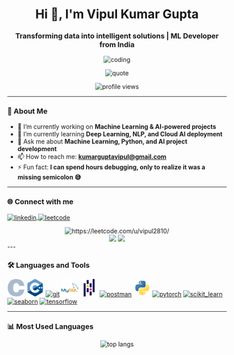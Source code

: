 <h1 align="center">Hi 👋, I'm Vipul Kumar Gupta</h1>
<h3 align="center">Transforming data into intelligent solutions | ML Developer from India</h3>

<!-- Coding GIF Right Side -->
<div align="center">
  <img alt="coding" width="400" src="https://github.com/user-attachments/assets/031bb7be-5988-4eb0-993f-daa35a9c1fb8" />
</div>

<p align="center">
  <img src="https://quotes-github-readme.vercel.app/api?type=horizontal&theme=radical" alt="quote" />
</p>

<p align="center">
  <img src="https://komarev.com/ghpvc/?username=vipul2231020&label=Profile%20views&color=0e75b6&style=flat" alt="profile views" />
</p>

---

### 🚀 About Me  
- 🔭 I’m currently working on **Machine Learning & AI-powered projects**  
- 🌱 I’m currently learning **Deep Learning, NLP, and Cloud AI deployment**  
- 💬 Ask me about **Machine Learning, Python, and AI project development**  
- 📫 How to reach me: **kumarguptavipul@gmail.com**  
- ⚡ Fun fact: **I can spend hours debugging, only to realize it was a missing semicolon 😅**  

---

### 🌐 Connect with me  
<p align="left">
<a href="https://www.linkedin.com/in/vipul-kumar-gupta-30bb3227a/" target="blank">
  <img align="center" src="https://raw.githubusercontent.com/rahuldkjain/github-profile-readme-generator/master/src/images/icons/Social/linked-in-alt.svg" alt="linkedin" height="30" width="40" />
</a>
<a href="https://leetcode.com/u/vipul2810/" target="blank">
  <img align="center" src="https://raw.githubusercontent.com/rahuldkjain/github-profile-readme-generator/master/src/images/icons/Social/leet-code.svg" alt="leetcode" height="30" width="40" />
</a>
</p>

<!-- LeetCode Badge -->
<div align="center">
  <img src="https://leetcard.jacoblin.cool/vipul2810?theme=dark&ext=contest" alt="https://leetcode.com/u/vipul2810/" />
</div>

<!-- LeetCode Badges -->
<div align="center">
  <img src="https://img.shields.io/badge/LeetCode-100%20Days%20Badge-orange?style=for-the-badge&logo=leetcode" />
  <img src="https://img.shields.io/badge/LeetCode-50%20Days%20Badge-blue?style=for-the-badge&logo=leetcode" />
</div>
---

### 🛠️ Languages and Tools  
<p align="left"> 
  <a href="https://www.cprogramming.com/" target="_blank"><img src="https://raw.githubusercontent.com/devicons/devicon/master/icons/c/c-original.svg" alt="c" width="40" height="40"/></a>
  <a href="https://www.w3schools.com/cpp/" target="_blank"><img src="https://raw.githubusercontent.com/devicons/devicon/master/icons/cplusplus/cplusplus-original.svg" alt="cplusplus" width="40" height="40"/></a>
  <a href="https://git-scm.com/" target="_blank"><img src="https://www.vectorlogo.zone/logos/git-scm/git-scm-icon.svg" alt="git" width="40" height="40"/></a>
  <a href="https://www.mysql.com/" target="_blank"><img src="https://raw.githubusercontent.com/devicons/devicon/master/icons/mysql/mysql-original-wordmark.svg" alt="mysql" width="40" height="40"/></a>
  <a href="https://pandas.pydata.org/" target="_blank"><img src="https://raw.githubusercontent.com/devicons/devicon/2ae2a900d2f041da66e950e4d48052658d850630/icons/pandas/pandas-original.svg" alt="pandas" width="40" height="40"/></a>
  <a href="https://postman.com" target="_blank"><img src="https://www.vectorlogo.zone/logos/getpostman/getpostman-icon.svg" alt="postman" width="40" height="40"/></a>
  <a href="https://www.python.org" target="_blank"><img src="https://raw.githubusercontent.com/devicons/devicon/master/icons/python/python-original.svg" alt="python" width="40" height="40"/></a>
  <a href="https://pytorch.org/" target="_blank"><img src="https://www.vectorlogo.zone/logos/pytorch/pytorch-icon.svg" alt="pytorch" width="40" height="40"/></a>
  <a href="https://scikit-learn.org/" target="_blank"><img src="https://upload.wikimedia.org/wikipedia/commons/0/05/Scikit_learn_logo_small.svg" alt="scikit_learn" width="40" height="40"/></a>
  <a href="https://seaborn.pydata.org/" target="_blank"><img src="https://seaborn.pydata.org/_images/logo-mark-lightbg.svg" alt="seaborn" width="40" height="40"/></a>
  <a href="https://www.tensorflow.org" target="_blank"><img src="https://www.vectorlogo.zone/logos/tensorflow/tensorflow-icon.svg" alt="tensorflow" width="40" height="40"/></a>
</p>

---

### 📊 Most Used Languages  
<p align="center">
  <img src="https://github-readme-stats.vercel.app/api/top-langs?username=vipul2231020&show_icons=true&locale=en&layout=compact&theme=tokyonight" alt="top langs" />
</p>
